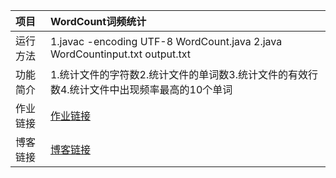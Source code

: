 |项目|WordCount词频统计|
|:----|:----|
|运行方法|1.javac -encoding UTF-8 WordCount.java 2.java WordCountinput.txt output.txt|
|功能简介|1.统计文件的字符数2.统计文件的单词数3.统计文件的有效行数4.统计文件中出现频率最高的10个单词|
|作业链接|[作业链接](https://edu.cnblogs.com/campus/fzu/2021SpringSoftwareEngineeringPractice/homework/11740)|
|博客链接|[博客链接](https://www.cnblogs.com/suz10720/)|